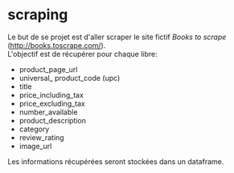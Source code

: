 # scraping

Le but de se projet est d'aller scraper le site fictif *Books to scrape* (http://books.toscrape.com/).  
L'objectif est de récupérer pour chaque libre:
- product_page_url
- universal_ product_code (upc)
- title
- price_including_tax
- price_excluding_tax
- number_available
- product_description
- category
- review_rating
- image_url   


 Les informations récupérées seront stockées dans un dataframe.
